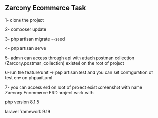 
## Zarcony Ecommerce Task

1- clone the project

2- composer update

3- php artisan migrate --seed

4- php artisan serve

5-  admin can access through api with attach postman collection (Zarcony.postman_collection) existed on the root of project

6-run the feature/unit -> php artisan test and you can set configuration of test env on phpunit.xml

7- you can access erd on root of project exist screenshot with name Zaecony Ecommerce ERD 
project work with

php version 8.1.5

laravel framework 9.19
